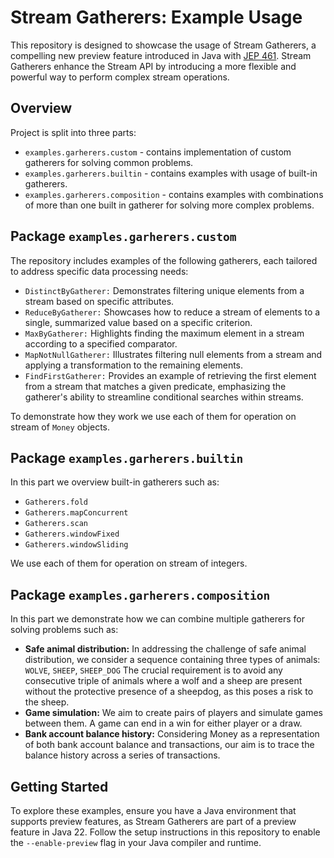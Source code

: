 # Stream Gatherers: Example Usage

This repository is designed to showcase the usage of Stream Gatherers, a compelling new preview feature introduced in
Java with [JEP 461](https://openjdk.org/jeps/461). Stream Gatherers enhance the Stream API by introducing a more
flexible and powerful way to perform complex stream operations.

## Overview

Project is split into three parts:

- `examples.garherers.custom` - contains implementation of custom gatherers for solving common problems.
- `examples.garherers.builtin` - contains examples with usage of built-in gatherers.
- `examples.garherers.composition` - contains examples with combinations of more than one built in gatherer for solving
  more complex problems.

## Package `examples.garherers.custom`

The repository includes examples of the following gatherers, each tailored to address specific data processing needs:

- `DistinctByGatherer:` Demonstrates filtering unique elements from a stream based on specific attributes.
- `ReduceByGatherer:` Showcases how to reduce a stream of elements to a single, summarized value based on a specific
  criterion.
- `MaxByGatherer:` Highlights finding the maximum element in a stream according to a specified comparator.
- `MapNotNullGatherer:` Illustrates filtering null elements from a stream and applying a transformation to the remaining
  elements.
- `FindFirstGatherer:` Provides an example of retrieving the first element from a stream that matches a given predicate,
  emphasizing the gatherer's ability to streamline conditional searches within streams.

To demonstrate how they work we use each of them for operation on stream of `Money` objects.

## Package `examples.garherers.builtin`

In this part we overview built-in gatherers such as:

- `Gatherers.fold`
- `Gatherers.mapConcurrent`
- `Gatherers.scan`
- `Gatherers.windowFixed`
- `Gatherers.windowSliding`

We use each of them for operation on stream of integers.

## Package `examples.garherers.composition`

In this part we demonstrate how we can combine multiple gatherers for solving problems such as:

- **Safe animal distribution:** In addressing the challenge of safe animal distribution, we consider a sequence
  containing three types of animals: `WOLVE`, `SHEEP`, `SHEEP_DOG` The crucial requirement is to avoid any consecutive
  triple of animals where a wolf and a sheep are present without the protective presence of a sheepdog, as this poses a
  risk to the sheep.
- **Game simulation:** We aim to create pairs of players and simulate games between them. A game can end in a win for
  either player or a draw.
- **Bank account balance history:** Considering Money as a representation of both bank account balance and transactions,
  our aim is to trace the balance history across a series of transactions.

## Getting Started

To explore these examples, ensure you have a Java environment that supports preview features, as Stream Gatherers are
part of a preview feature in Java 22. Follow the setup instructions in this repository to enable the `--enable-preview`
flag in your Java compiler and runtime.